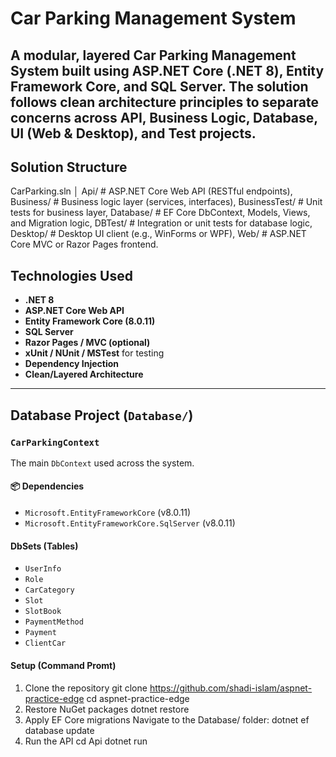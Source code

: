 # Car Parking Management System

A modular, layered Car Parking Management System built using ASP.NET Core (.NET 8), Entity Framework Core, and SQL Server. The solution follows clean architecture principles to separate concerns across API, Business Logic, Database, UI (Web & Desktop), and Test projects.
---
## Solution Structure
CarParking.sln
│
Api/ # ASP.NET Core Web API (RESTful endpoints),
Business/ # Business logic layer (services, interfaces),
BusinessTest/ # Unit tests for business layer,
Database/ # EF Core DbContext, Models, Views, and Migration logic,
DBTest/ # Integration or unit tests for database logic,
Desktop/ # Desktop UI client (e.g., WinForms or WPF),
Web/ # ASP.NET Core MVC or Razor Pages frontend.

## Technologies Used

- **.NET 8**
- **ASP.NET Core Web API**
- **Entity Framework Core (8.0.11)**
- **SQL Server**
- **Razor Pages / MVC (optional)**
- **xUnit / NUnit / MSTest** for testing
- **Dependency Injection**
- **Clean/Layered Architecture**

---

## Database Project (`Database/`)

### `CarParkingContext`

The main `DbContext` used across the system.

#### 📦 Dependencies

- `Microsoft.EntityFrameworkCore` (v8.0.11)
- `Microsoft.EntityFrameworkCore.SqlServer` (v8.0.11)

#### DbSets (Tables)

- `UserInfo`
- `Role`
- `CarCategory`
- `Slot`
- `SlotBook`
- `PaymentMethod`
- `Payment`
- `ClientCar`

#### Setup (Command Promt)
1. Clone the repository
    git clone https://github.com/shadi-islam/aspnet-practice-edge
    cd aspnet-practice-edge
2. Restore NuGet packages
   dotnet restore
3. Apply EF Core migrations
   Navigate to the Database/ folder: dotnet ef database update
4. Run the API
   cd Api
   dotnet run






